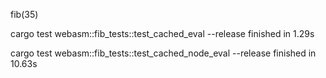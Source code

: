 fib(35)

cargo test webasm::fib_tests::test_cached_eval --release
finished in 1.29s

cargo test webasm::fib_tests::test_cached_node_eval --release
finished in 10.63s
